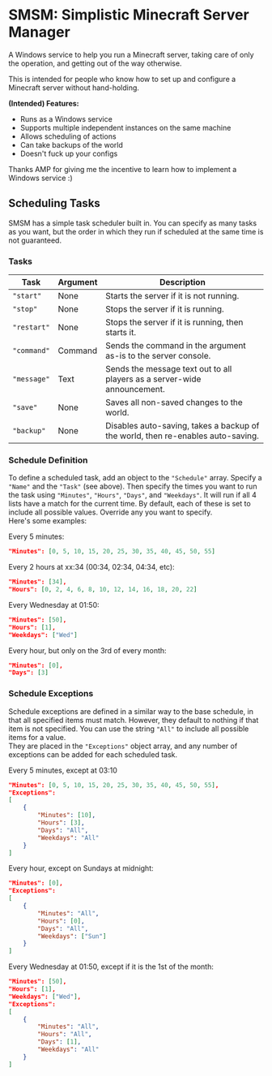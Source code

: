 # SMSM: Simplistic Minecraft Server Manager

A Windows service to help you run a Minecraft server, taking care of only the operation, and getting out of the way otherwise.

This is intended for people who know how to set up and configure a Minecraft server without hand-holding.

**(Intended) Features:**
- Runs as a Windows service
- Supports multiple independent instances on the same machine
- Allows scheduling of actions
- Can take backups of the world
- Doesn't fuck up your configs

Thanks AMP for giving me the incentive to learn how to implement a Windows service :)

## Scheduling Tasks
SMSM has a simple task scheduler built in. You can specify as many tasks as you want, but the order in which they run if scheduled at the same time is not guaranteed.

### Tasks
| Task | Argument | Description |
|---|---|---|
| `"start"` | None | Starts the server if it is not running. |
| `"stop"` | None | Stops the server if it is running. |
| `"restart"` | None | Stops the server if it is running, then starts it. |
| `"command"` | Command | Sends the command in the argument as-is to the server console. |
| `"message"` | Text | Sends the message text out to all players as a server-wide announcement. |
| `"save"` | None | Saves all non-saved changes to the world. |
| `"backup"` | None | Disables auto-saving, takes a backup of the world, then re-enables auto-saving. |

### Schedule Definition
To define a scheduled task, add an object to the `"Schedule"` array. Specify a `"Name"` and the `"Task"` (see above). Then specify the times you want to run the task using `"Minutes"`, `"Hours"`, `"Days"`, and `"Weekdays"`. It will run if all 4 lists have a match for the current time. By default, each of these is set to include all possible values. Override any you want to specify.  
Here's some examples:

Every 5 minutes:
```json
"Minutes": [0, 5, 10, 15, 20, 25, 30, 35, 40, 45, 50, 55]
```

Every 2 hours at xx:34 (00:34, 02:34, 04:34, etc):
```json
"Minutes": [34],
"Hours": [0, 2, 4, 6, 8, 10, 12, 14, 16, 18, 20, 22]
```

Every Wednesday at 01:50:
```json
"Minutes": [50],
"Hours": [1],
"Weekdays": ["Wed"]
```

Every hour, but only on the 3rd of every month:
```json
"Minutes": [0],
"Days": [3]
```

### Schedule Exceptions
Schedule exceptions are defined in a similar way to the base schedule, in that all specified items must match. However, they default to nothing if that item is not specified. You can use the string `"All"` to include all possible items for a value.  
They are placed in the `"Exceptions"` object array, and any number of exceptions can be added for each scheduled task.

Every 5 minutes, except at 03:10
```json
"Minutes": [0, 5, 10, 15, 20, 25, 30, 35, 40, 45, 50, 55],
"Exceptions":
[
    {
        "Minutes": [10],
        "Hours": [3],
        "Days": "All",
        "Weekdays": "All"
    }
]
```

Every hour, except on Sundays at midnight:
```json
"Minutes": [0],
"Exceptions":
[
    {
        "Minutes": "All",
        "Hours": [0],
        "Days": "All",
        "Weekdays": ["Sun"]
    }
]
```

Every Wednesday at 01:50, except if it is the 1st of the month:
```json
"Minutes": [50],
"Hours": [1],
"Weekdays": ["Wed"],
"Exceptions":
[
    {
        "Minutes": "All",
        "Hours": "All",
        "Days": [1],
        "Weekdays": "All"
    }
]
```